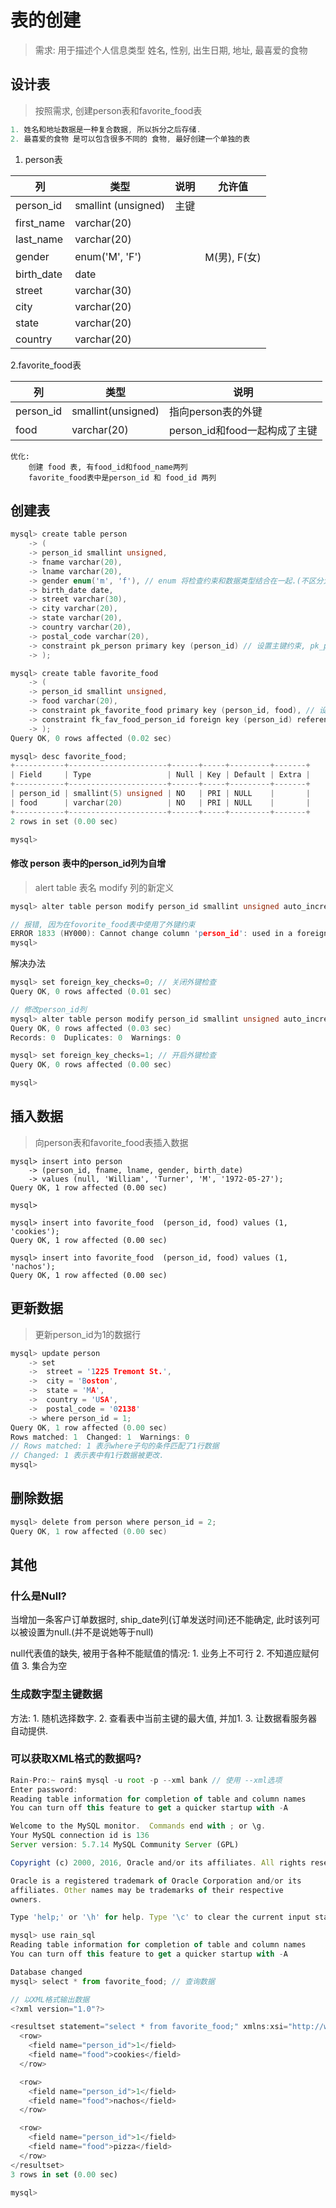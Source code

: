 # 表的创建

> 需求: 用于描述个人信息类型
> 	姓名, 性别, 出生日期, 地址, 最喜爱的食物


## 设计表

> 按照需求, 创建person表和favorite_food表

```c
1. 姓名和地址数据是一种复合数据, 所以拆分之后存储.
2. 最喜爱的食物 是可以包含很多不同的 食物, 最好创建一个单独的表
```

1. person表

列 | 类型 | 说明 | 允许值
---|-----|------ | ----
person_id | smallint (unsigned) | 主键
first_name | varchar(20)
last_name | varchar(20)
gender | enum('M', 'F') | |M(男), F(女)
birth_date | date
street | varchar(30)
city | varchar(20)
state | varchar(20)
country | varchar(20)


2.favorite_food表

列 | 类型 | 说明
---|-----|------
person_id | smallint(unsigned)| 指向person表的外键
food | varchar(20) | person_id和food一起构成了主键


```
优化:
	创建 food 表, 有food_id和food_name两列
	favorite_food表中是person_id 和 food_id 两列
```

## 创建表


```c
mysql> create table person
    -> (
    -> person_id smallint unsigned,
    -> fname varchar(20),
    -> lname varchar(20),
    -> gender enum('m', 'f'), // enum 将检查约束和数据类型结合在一起.(不区分大小写)
    -> birth_date date,
    -> street varchar(30),
    -> city varchar(20),
    -> state varchar(20),
    -> country varchar(20),
    -> postal_code varchar(20),
    -> constraint pk_person primary key (person_id) // 设置主键约束, pk_person是别名
    -> );


```


```c
mysql> create table favorite_food
    -> (
    -> person_id smallint unsigned,
    -> food varchar(20),
    -> constraint pk_favorite_food primary key (person_id, food), // 设置主键约束
    -> constraint fk_fav_food_person_id foreign key (person_id) references person (person_id) // 设置外键约束
    -> );
Query OK, 0 rows affected (0.02 sec)

mysql> desc favorite_food;
+-----------+----------------------+------+-----+---------+-------+
| Field     | Type                 | Null | Key | Default | Extra |
+-----------+----------------------+------+-----+---------+-------+
| person_id | smallint(5) unsigned | NO   | PRI | NULL    |       |
| food      | varchar(20)          | NO   | PRI | NULL    |       |
+-----------+----------------------+------+-----+---------+-------+
2 rows in set (0.00 sec)

mysql> 


```

#### 修改 person 表中的person_id列为自增

> alert table 表名 modify 列的新定义

```c
mysql> alter table person modify person_id smallint unsigned auto_increment;

// 报错, 因为在fovorite_food表中使用了外键约束
ERROR 1833 (HY000): Cannot change column 'person_id': used in a foreign key constraint 'fk_fav_food_person_id' of table 'rain_sql.favorite_food'
mysql> 

```

解决办法
```c
mysql> set foreign_key_checks=0; // 关闭外键检查
Query OK, 0 rows affected (0.01 sec)

// 修改person_id列
mysql> alter table person modify person_id smallint unsigned auto_increment;
Query OK, 0 rows affected (0.03 sec)
Records: 0  Duplicates: 0  Warnings: 0

mysql> set foreign_key_checks=1; // 开启外键检查
Query OK, 0 rows affected (0.00 sec)

mysql>
```



## 插入数据

> 向person表和favorite_food表插入数据

```
mysql> insert into person
    -> (person_id, fname, lname, gender, birth_date)
    -> values (null, 'William', 'Turner', 'M', '1972-05-27');
Query OK, 1 row affected (0.00 sec)

mysql>

mysql> insert into favorite_food  (person_id, food) values (1, 'cookies');
Query OK, 1 row affected (0.00 sec)

mysql> insert into favorite_food  (person_id, food) values (1, 'nachos');
Query OK, 1 row affected (0.00 sec)
```


## 更新数据

> 更新person_id为1的数据行

```c
mysql> update person
    -> set 
    ->	street = '1225 Tremont St.',
    -> 	city = 'Boston',
    -> 	state = 'MA',
    -> 	country = 'USA',
    -> 	postal_code = '02138'
    -> where person_id = 1;
Query OK, 1 row affected (0.00 sec)
Rows matched: 1  Changed: 1  Warnings: 0
// Rows matched: 1 表示where子句的条件匹配了1行数据
// Changed: 1 表示表中有1行数据被更改.
mysql>

```

## 删除数据
```c
mysql> delete from person where person_id = 2;
Query OK, 1 row affected (0.00 sec)
```







## 其他
### 什么是Null? 

当增加一条客户订单数据时, ship_date列(订单发送时间)还不能确定, 此时该列可以被设置为null.(并不是说她等于null)

null代表值的缺失, 被用于各种不能赋值的情况:
	1. 业务上不可行
	2. 不知道应赋何值
	3. 集合为空  	

### 生成数字型主键数据
方法: 
	1. 随机选择数字.
	2. 查看表中当前主键的最大值, 并加1.
	3. 让数据看服务器自动提供.

### 可以获取XML格式的数据吗?

```js
Rain-Pro:~ rain$ mysql -u root -p --xml bank // 使用 --xml选项
Enter password: 
Reading table information for completion of table and column names
You can turn off this feature to get a quicker startup with -A

Welcome to the MySQL monitor.  Commands end with ; or \g.
Your MySQL connection id is 136
Server version: 5.7.14 MySQL Community Server (GPL)

Copyright (c) 2000, 2016, Oracle and/or its affiliates. All rights reserved.

Oracle is a registered trademark of Oracle Corporation and/or its
affiliates. Other names may be trademarks of their respective
owners.

Type 'help;' or '\h' for help. Type '\c' to clear the current input statement.

mysql> use rain_sql
Reading table information for completion of table and column names
You can turn off this feature to get a quicker startup with -A

Database changed
mysql> select * from favorite_food; // 查询数据

// 以XML格式输出数据
<?xml version="1.0"?>

<resultset statement="select * from favorite_food;" xmlns:xsi="http://www.w3.org/2001/XMLSchema-instance">
  <row>
	<field name="person_id">1</field>
	<field name="food">cookies</field>
  </row>

  <row>
	<field name="person_id">1</field>
	<field name="food">nachos</field>
  </row>

  <row>
	<field name="person_id">1</field>
	<field name="food">pizza</field>
  </row>
</resultset>
3 rows in set (0.00 sec)

mysql> 


```







